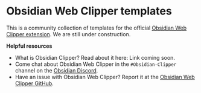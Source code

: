 # Obsidian Web Clipper templates

This is a community collection of templates for the official [Obsidian Web Clipper extension](https://github.com/obsidianmd/obsidian-clipper). We are still under construction.


**Helpful resources**
- What is Obsidian Clipper? Read about it here: Link coming soon. 
- Come chat about Obsidian Web Clipper in the `#Obsidian-Clipper` channel on the [Obsidian Discord](https://discord.gg/obsidianmd).
- Have an issue with Obsidian Web Clipper? Report it at the [Obsidian Web Clipper GitHub](https://github.com/obsidianmd/obsidian-clipper/issues?q=sort%3Aupdated-desc+is%3Aissue+is%3Aopen).
